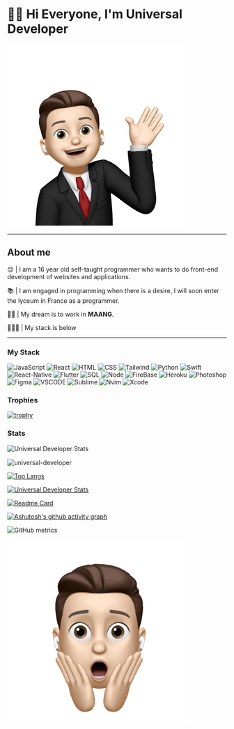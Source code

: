 # 👋🏻 Hi Everyone, I'm Universal Developer

<img align="center" src="https://github.com/universal-developer/universal-developer/blob/not-main/assets/hello.jpg">

<hr>
<h2>About me</h2>

😊 | I am a 16 year old self-taught programmer who wants to do front-end development of websites and applications.

📚 | I am engaged in programming when there is a desire, I will soon enter the lyceum in France as a programmer.

💪🏻 | My dream is to work in **MAANG**.

👨🏻‍💻 | My stack is below

<hr>

### My Stack

![JavaScript](https://img.shields.io/badge/-JavaScript-292C34?style=for-the-badge&logo=javascript&logoColor=gold) ![React](https://img.shields.io/badge/-react-292C34?style=for-the-badge&logo=react) ![HTML](https://img.shields.io/badge/-HTML-292C34?style=for-the-badge&logo=HTML5) ![CSS](https://img.shields.io/badge/-CSS-292C34?style=for-the-badge&logo=CSS3&logoColor=264de4) ![Tailwind](https://img.shields.io/badge/-Tailwind-292C34?style=for-the-badge&logo=Tailwindcss) ![Python](https://img.shields.io/badge/-Python-292C34?style=for-the-badge&logo=python&logoColor=85C1E9) ![Swift](https://img.shields.io/badge/-Swift-292C34?style=for-the-badge&logo=swift&logoColor=orange) ![React-Native](https://img.shields.io/badge/-native-292C34?style=for-the-badge&logo=react) ![Flutter](https://img.shields.io/badge/Flutter-292C34?style=for-the-badge&logo=Flutter&logoColor=47c5fb) ![SQL](https://img.shields.io/badge/-SQL-292C34?style=for-the-badge&logo=MYSQL) ![Node](https://img.shields.io/badge/-Node-292C34?style=for-the-badge&logo=Node.js) ![FireBase](https://img.shields.io/badge/-FireBase-292C34?style=for-the-badge&logo=FireBase&logoColor) ![Heroku](https://img.shields.io/badge/-Heroku-292C34?style=for-the-badge&logo=Heroku&logoColor=6762a6) ![Photoshop](https://img.shields.io/badge/-PS-292C34?style=for-the-badge&logo=AdobePhotoshop&logoColor=40D0FB) ![Figma](https://img.shields.io/badge/-Figma-292C34?style=for-the-badge&logo=Figma&logoColor=90B56E) ![VSCODE](https://img.shields.io/badge/-VSCODE-292C34?style=for-the-badge&logo=VisualStudioCode&logoColor=0078d7) ![Sublime](https://img.shields.io/badge/-sUBLIME-292C34?style=for-the-badge&logo=SublimeText) ![Nvim](https://img.shields.io/badge/-Nvim-292C34?style=for-the-badge&logo=Neovim) ![Xcode](https://img.shields.io/badge/-Xcode-292C34?style=for-the-badge&logo=Xcode)

### Trophies

[![trophy](https://github-profile-trophy.vercel.app/?username=ryo-ma&theme=onedark)](https://github.com/ryo-ma/github-profile-trophy)

### Stats

![Universal Developer Stats](https://github-readme-stats.vercel.app/api?username=universal-developer&show_icons=true&theme=onedark)

<p><img align="center" src="https://github-readme-streak-stats.herokuapp.com/?user=universal-developer&theme=onedark" alt="universal-developer" /></p>

[![Top Langs](https://github-readme-stats.vercel.app/api/top-langs/?username=universal-developer&theme=onedark&layout=compact)](https://github.com/universal-developer/github-readme-stats)

[![Universal Developer Stats](https://github-readme-stats.vercel.app/api/pin/?username=universal-developer&repo=react-js-dolla-webpage&theme=onedark)](https://github.com/universal-developer/React-JS-Dolla-Webpage)

[![Readme Card](https://github-readme-stats.vercel.app/api/pin/?username=universal-developer&repo=React-JS-Data-Finances-Webpage&theme=onedark)](https://github.com/universal-developer/React-JS-Data-Finances-Webpage)

[![Ashutosh's github activity graph](https://activity-graph.herokuapp.com/graph?username=universal-developer&bg_color=292C34&color=E4BF7A&line=DF6D74&point=8EB573)](https://github.com/ashutosh00710/github-readme-activity-graph)

![GitHub metrics](https://metrics.lecoq.io/universal-developer)

<img align="center" src="https://github.com/universal-developer/universal-developer/blob/not-main/assets/wow.jpg">
